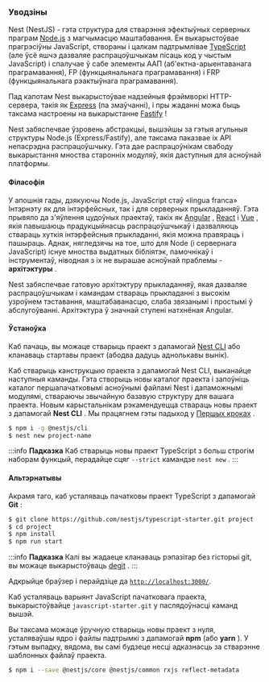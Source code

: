 ### Уводзіны

Nest (NestJS) - гэта структура для стварэння эфектыўных серверных праграм [Node.js](https://nodejs.org/) з магчымасцю маштабавання. Ён выкарыстоўвае прагрэсіўны JavaScript, створаны і цалкам падтрымлівае [TypeScript](http://www.typescriptlang.org/) (але ўсё яшчэ дазваляе распрацоўшчыкам пісаць код у чыстым JavaScript) і спалучае ў сабе элементы ААП (аб'ектна-арыентаванага праграмавання), FP (функцыянальнага праграмавання) і FRP (функцыянальнага рэактыўнага праграмавання).

Пад капотам Nest выкарыстоўвае надзейныя фрэймворкі HTTP-сервера, такія як [Express](https://expressjs.com/) (па змаўчанні), і пры жаданні можа быць таксама настроены на выкарыстанне [Fastify](https://github.com/fastify/fastify) !

Nest забяспечвае ўзровень абстракцыі, вышэйшы за гэтыя агульныя структуры Node.js (Express/Fastify), але таксама паказвае іх API непасрэдна распрацоўшчыку. Гэта дае распрацоўнікам свабоду выкарыстання мноства старонніх модуляў, якія даступныя для асноўнай платформы.

#### Філасофія

У апошнія гады, дзякуючы Node.js, JavaScript стаў «lingua franca» Інтэрнэту як для інтэрфейсных, так і для серверных прыкладанняў. Гэта прывяло да з'яўлення цудоўных праектаў, такіх як [Angular](https://angular.dev/) , [React](https://github.com/facebook/react) і [Vue](https://github.com/vuejs/vue) , якія павышаюць прадукцыйнасць распрацоўшчыкаў і дазваляюць ствараць хуткія інтэрфейсныя прыкладанні, якія можна правяраць і пашыраць. Аднак, нягледзячы на ​​тое, што для Node (і сервернага JavaScript) існуе мноства выдатных бібліятэк, памочнікаў і інструментаў, ніводная з іх не вырашае асноўнай праблемы - **архітэктуры** .

Nest забяспечвае гатовую архітэктуру прыкладанняў, якая дазваляе распрацоўшчыкам і камандам ствараць прыкладанні з высокім узроўнем тэставання, маштабаванасцю, слаба звязанымі і простымі ў абслугоўванні. Архітэктура ў значнай ступені натхнёная Angular.

#### Ўстаноўка

Каб пачаць, вы можаце стварыць праект з дапамогай [Nest CLI](/cli/overview) або кланаваць стартавы праект (абодва дадуць аднолькавы вынік).

Каб стварыць канструкцыю праекта з дапамогай Nest CLI, выканайце наступныя каманды. Гэта створыць новы каталог праекта і запоўніць каталог першапачатковымі асноўнымі файламі Nest і дапаможнымі модулямі, ствараючы звычайную базавую структуру для вашага праекта. Новым карыстальнікам рэкамендуецца ствараць новы праект з дапамогай **Nest CLI** . Мы працягнем гэты падыход у [Першых кроках](first-steps) .

```bash
$ npm i -g @nestjs/cli
$ nest new project-name
```

:::info **Падказка** Каб стварыць новы праект TypeScript з больш строгім наборам функцый, перадайце сцяг `--strict` камандзе `nest new` . :::

#### Альтэрнатывы

Акрамя таго, каб усталяваць пачатковы праект TypeScript з дапамогай **Git** :

```bash
$ git clone https://github.com/nestjs/typescript-starter.git project
$ cd project
$ npm install
$ npm run start
```

:::info **Падказка** Калі вы жадаеце кланаваць рэпазітар без гісторыі git, вы можаце выкарыстоўваць [degit](https://github.com/Rich-Harris/degit) . :::

Адкрыйце браўзер і перайдзіце да [`http://localhost:3000/`](http://localhost:3000/).

Каб усталяваць варыянт JavaScript пачатковага праекта, выкарыстоўвайце `javascript-starter.git` у паслядоўнасці каманд вышэй.

Вы таксама можаце ўручную стварыць новы праект з нуля, усталяваўшы ядро ​​і файлы падтрымкі з дапамогай **npm** (або **yarn** ). У гэтым выпадку, вядома, вы самі будзеце несці адказнасць за стварэнне шаблонных файлаў праекта.

```bash
$ npm i --save @nestjs/core @nestjs/common rxjs reflect-metadata
```
